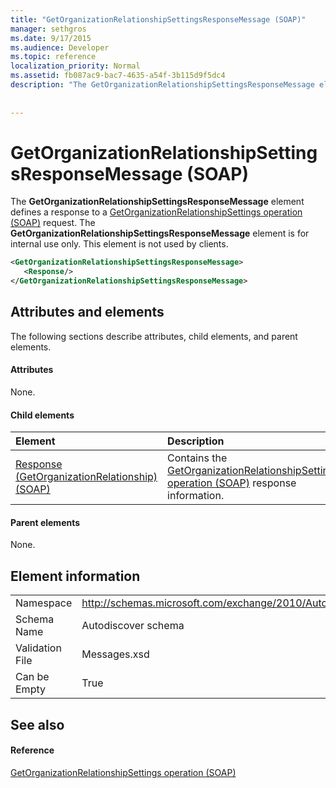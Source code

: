 ```yaml
---
title: "GetOrganizationRelationshipSettingsResponseMessage (SOAP)"
manager: sethgros
ms.date: 9/17/2015
ms.audience: Developer
ms.topic: reference
localization_priority: Normal
ms.assetid: fb087ac9-bac7-4635-a54f-3b115d9f5dc4
description: "The GetOrganizationRelationshipSettingsResponseMessage element defines a response to a GetOrganizationRelationshipSettings operation (SOAP) request. The GetOrganizationRelationshipSettingsResponseMessage element is for internal use only. This element is not used by clients."
 
 
---
```


# GetOrganizationRelationshipSettingsResponseMessage (SOAP)

The **GetOrganizationRelationshipSettingsResponseMessage** element defines a response to a [GetOrganizationRelationshipSettings operation (SOAP)](getorganizationrelationshipsettings-operation-soap.md) request. The **GetOrganizationRelationshipSettingsResponseMessage** element is for internal use only. This element is not used by clients. 
  
```XML
<GetOrganizationRelationshipSettingsResponseMessage>
   <Response/>
</GetOrganizationRelationshipSettingsResponseMessage>
```

## Attributes and elements

The following sections describe attributes, child elements, and parent elements.
  
#### Attributes

None.
  
#### Child elements

|**Element**|**Description**|
|:-----|:-----|
|[Response (GetOrganizationRelationship) (SOAP)](response-getorganizationrelationshipsoap.md) <br/> |Contains the [GetOrganizationRelationshipSettings operation (SOAP)](getorganizationrelationshipsettings-operation-soap.md) response information.  <br/> |
   
#### Parent elements

None.
  
## Element information

|||
|:-----|:-----|
|Namespace  <br/> |http://schemas.microsoft.com/exchange/2010/Autodiscover  <br/> |
|Schema Name  <br/> |Autodiscover schema  <br/> |
|Validation File  <br/> |Messages.xsd  <br/> |
|Can be Empty  <br/> |True  <br/> |
   
## See also

#### Reference

[GetOrganizationRelationshipSettings operation (SOAP)](getorganizationrelationshipsettings-operation-soap.md)

